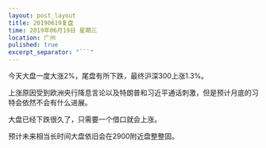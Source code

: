```yaml
---
layout: post_layout
title: 20190619复盘
time: 2019年06月19日 星期三
location: 广州
pulished: true
excerpt_separator: "```"
---
```



 今天大盘一度大涨2%，尾盘有所下跌，最终沪深300上涨1.3%。
 
 上涨原因受到欧洲央行降息言论以及特朗普和习近平通话刺激，但是预计月底的习特会依然不会有什么进展。
 
 大盘已经下跌很久了，只需要一个借口就会上涨。
 
 预计未来相当长时间大盘依旧会在2900附近盘整整固。
 
 
